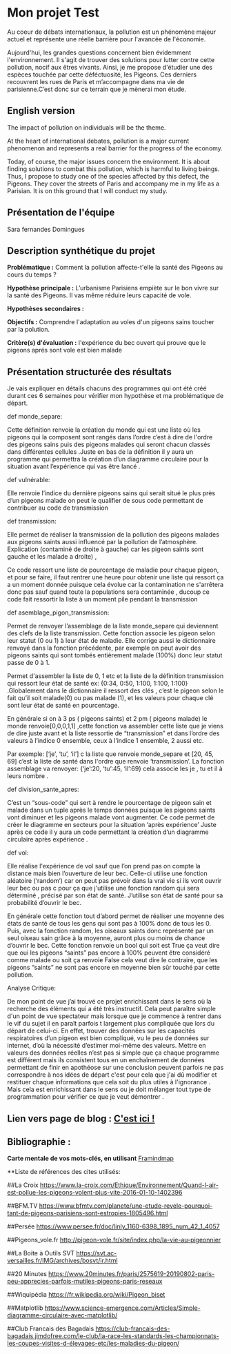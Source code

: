# Mon projet Test


Au coeur de débats internationaux, la pollution est un phénomène majeur actuel et représente une réelle barrière pour l'avancée de l'économie.

Aujourd'hui, les grandes questions concernent bien évidemment l'environnement. Il s'agit de trouver des solutions pour lutter contre cette pollution, nocif aux êtres vivants. Ainsi, je me propose d'étudier une des espèces touchée par cette déféctuosité, les Pigeons. Ces derniers recouvrent les rues de Paris et m’accompagne dans ma vie de parisienne.C’est donc sur ce terrain que je mènerai mon étude. 

## English version


The impact of pollution on individuals will be the theme.

At the heart of international debates, pollution is a major current phenomenon and represents a real barrier for the progress of the economy.

Today, of course, the major issues concern the environment. It is about finding solutions to combat this pollution, which is harmful to living beings. Thus, I propose to study one of the species affected by this defect, the Pigeons. They cover the streets of Paris and accompany me in my life as a Parisian. It is on this ground that I will conduct my study.

## Présentation de l'équipe

Sara fernandes Domingues 

## Description synthétique du projet

**Problématique :** Comment la pollution affecte-t'elle la santé des Pigeons au cours du temps ?

**Hypothèse principale :** L’urbanisme Parisiens empiète sur le bon vivre sur la santé des Pigeons.
Il vas même réduire leurs capacité de vole.


**Hypothèses secondaires :** 

**Objectifs :** Comprendre l'adaptation au voles d'un pigeons sains toucher par la polution.

**Critère(s) d'évaluation :** l'expérience du bec ouvert qui prouve que le pigeons aprés sont vole est bien malade 

## Présentation structurée des résultats

Je vais expliquer en détails  chacuns des programmes qui ont été créé durant ces 6 semaines pour vérifier mon hypothèse et ma problématique de départ. 

def monde_separe: 

Cette définition  renvoie la création du monde qui est une liste où les pigeons qui la composent sont rangés dans l’ordre c’est à dire de l'ordre des pigeons sains puis des pigeons malades qui seront chacun classés dans différentes cellules .Juste en bas de la définition il y aura un programme qui permettra la création d’un diagramme circulaire pour la situation avant l’expérience qui vas être lancé .

def vulnérable: 

Elle renvoie l’indice du dernière pigeons sains qui serait situé le plus près d’un pigeons malade on peut le qualifier de sous code permettant de contribuer au code de transmission   


def transmission: 

Elle permet de réaliser la transmission de la pollution des pigeons malades aux pigeons saints aussi influencé par la pollution de l’atmosphère.
Explication (contaminé de droite à gauche) car les pigeon saints sont  gauche et les malade a droite) , 

Ce code ressort une liste de pourcentage de maladie pour chaque pigeon, et pour se faire, il faut rentrer une heure pour obtenir une liste qui ressort ça a un moment donnée  puisque cela évolue car la contamination ne s'arrêtera donc pas  sauf quand toute la populations sera  contaminée ,  ducoup ce code  fait ressortir la liste à un moment pile pendant la transmission  

def asemblage_pigon_transmission: 

Permet de renvoyer l’assemblage de la liste monde_separe qui deviennent des clefs  de la liste transmission. Cette fonction associe les pigeon selon leur statut (0 ou 1) à leur état de maladie.
Elle  corrige aussi le dictionnaire  renvoyé dans la fonction précédente, par exemple on peut avoir des pigeons saints qui sont tombés entièrement malade (100%) donc leur statut passe de 0 à 1.

Permet d'assembler la liste de 0, 1 etc et la liste de la définition transmission qui ressort leur état de santé    ex: {0:34, 0:50, 1:100, 1:100, 1:100}  .Globalement dans  le dictionnaire il ressort  des clés , c’est  le pigeon selon le fait qu’il soit malade(0) ou pas malade (1), et les valeurs pour chaque clé sont  leur état de santé en pourcentage. 

En générale  si on à 3 ps ( pigeons saints) et 2 pm ( pigeons malade) le monde renvoie[0,0,0,1,1] ,cette fonction  va assembler cette liste que je viens de dire juste avant et la liste  ressortie de “transmission” et dans l’ordre des valeurs à l’indice 0 ensemble, ceux à l’indice 1 ensemble, 2 aussi etc.

Par exemple: [‘je’, ‘tu’, ‘il’] c la liste que renvoie monde_separe
et [20, 45, 69] c’est la liste de santé dans l'ordre que renvoie ‘transmission’.
La fonction assemblage va renvoyer: {‘je’:20, ‘tu’:45, ‘il’:69} cela associe les je , tu et il à leurs nombre .  


def division_sante_apres:

C’est un “sous-code” qui sert à rendre le pourcentage de pigeon sain et malade dans un tuple après le temps données  puisque les pigeons saints vont diminuer et les pigeons malade vont augmenter. Ce code permet de créer le diagramme en secteurs pour la situation ‘après expérience’ 
Juste après ce code il y aura un code permettant la création d’un diagramme circulaire après expérience .
	
def vol:

Elle réalise  l'expérience de vol sauf que l’on prend pas on compte la distance mais bien l’ouverture de leur bec. Celle-ci utilise une fonction aléatoire (‘random’) car on peut pas prévoir dans la vrai vie si ils vont ouvrir leur bec ou pas c pour  ça que j'utilise une fonction random qui sera déterminé ,  précisé par son état de santé.   J’utilise son état de santé pour sa probabilité d’ouvrir le bec.

En générale cette fonction tout  d’abord permet de réaliser  une moyenne des états de santé de tous les gens qui sont pas à 100% donc de tous les 0.
Puis, avec la fonction random, les oiseaux saints donc représenté par un seul oiseau sain grâce à la moyenne, auront plus ou moins de chance d’ouvrir le bec.
Cette fonction renvoie un bool qui soit est True ça veut dire que oui les pigeons “saints” pas encore à 100%  peuvent être considéré comme malade ou soit ça renvoie False cela veut dire le contraire, que les pigeons “saints” ne sont pas encore en moyenne bien sûr  touché par cette  pollution.

Analyse Critique:

De mon point de vue j’ai trouvé ce projet enrichissant dans le sens où la recherche des éléments qui a été très instructif. Cela peut paraître simple d'un point de vue spectateur  mais lorsque que je commence à rentrer dans le vif du sujet il en paraît parfois t largement  plus compliquée que lors du départ de celui-ci. En effet, trouver des données sur les capacités respiratoires d’un pigeon est bien compliqué, vu le peu de données sur internet, d’où la nécessité d’estimer moi-même des valeurs. Mettre en valeurs des données réelles n’est pas si simple que ça chaque programme est différent mais ils consistent tous en un enchaînement de données permettant de finir en apothéose sur une conclusion peuvent parfois ne pas correspondre à nos idées de départ c'est pour cela que j'ai dû modifier et restituer  chaque informations que cela soit du plus utiles à l'ignorance . Mais cela est enrichissant dans le sens ou je doit mélanger tout type de programmation pour vérifier ce que je veut démontrer .



## Lien vers page de blog : <a href="blog.html"> C'est ici ! </a>

## Bibliographie :

**Carte mentale de vos mots-clés, en utilisant** <a href="https://cdn.discordapp.com/attachments/692016757057126430/701066705471930408/unknown.png">Framindmap </a> 

**Liste de références des cites utilisés:

##La Croix
https://www.la-croix.com/Ethique/Environnement/Quand-l-air-est-pollue-les-pigeons-volent-plus-vite-2016-01-10-1402396

##BFM.TV
https://www.bfmtv.com/planete/une-etude-revele-pourquoi-tant-de-pigeons-parisiens-sont-estropies-1805496.html

##Persée
https://www.persee.fr/doc/linly_1160-6398_1895_num_42_1_4057

##Pigeons_vole.fr
http://pigeon-vole.fr/site/index.php/la-vie-au-pigeonnier

##La Boite à Outils SVT
https://svt.ac-versailles.fr/IMG/archives/bosvt/ir.html

##20 Minutes
https://www.20minutes.fr/paris/2575619-20190802-paris-peu-apprecies-parfois-mutiles-pigeons-paris-reseaux

##Wiquipédia 
https://fr.wikipedia.org/wiki/Pigeon_biset

##Matplotlib
https://www.science-emergence.com/Articles/Simple-diagramme-circulaire-avec-matplotlib/

##Club Francais des Bagadais 
https://club-francais-des-bagadais.jimdofree.com/le-club/la-race-les-standards-les-championnats-les-coupes-visites-d-élevages-etc/les-maladies-du-pigeon/





